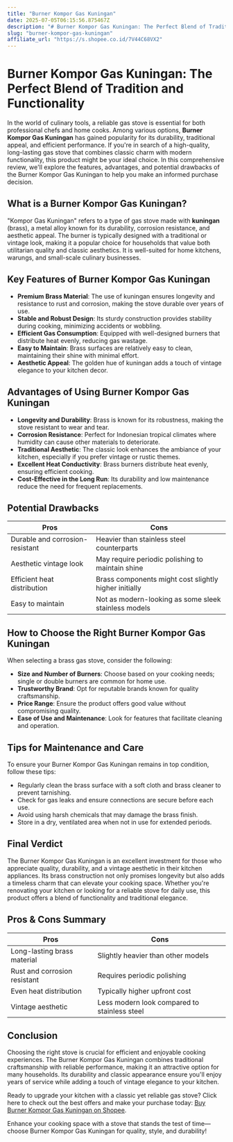 ```yaml
---
title: "Burner Kompor Gas Kuningan"
date: 2025-07-05T06:15:56.875467Z
description: "# Burner Kompor Gas Kuningan: The Perfect Blend of Tradition and Functionality..."
slug: "burner-kompor-gas-kuningan"
affiliate_url: "https://s.shopee.co.id/7V44C68VX2"
---
```

# Burner Kompor Gas Kuningan: The Perfect Blend of Tradition and Functionality

In the world of culinary tools, a reliable gas stove is essential for both professional chefs and home cooks. Among various options, **Burner Kompor Gas Kuningan** has gained popularity for its durability, traditional appeal, and efficient performance. If you're in search of a high-quality, long-lasting gas stove that combines classic charm with modern functionality, this product might be your ideal choice. In this comprehensive review, we'll explore the features, advantages, and potential drawbacks of the Burner Kompor Gas Kuningan to help you make an informed purchase decision.

## What is a Burner Kompor Gas Kuningan?

"Kompor Gas Kuningan" refers to a type of gas stove made with **kuningan** (brass), a metal alloy known for its durability, corrosion resistance, and aesthetic appeal. The burner is typically designed with a traditional or vintage look, making it a popular choice for households that value both utilitarian quality and classic aesthetics. It is well-suited for home kitchens, warungs, and small-scale culinary businesses.

## Key Features of Burner Kompor Gas Kuningan

- **Premium Brass Material**: The use of kuningan ensures longevity and resistance to rust and corrosion, making the stove durable over years of use.
- **Stable and Robust Design**: Its sturdy construction provides stability during cooking, minimizing accidents or wobbling.
- **Efficient Gas Consumption**: Equipped with well-designed burners that distribute heat evenly, reducing gas wastage.
- **Easy to Maintain**: Brass surfaces are relatively easy to clean, maintaining their shine with minimal effort.
- **Aesthetic Appeal**: The golden hue of kuningan adds a touch of vintage elegance to your kitchen decor.

## Advantages of Using Burner Kompor Gas Kuningan

- **Longevity and Durability**: Brass is known for its robustness, making the stove resistant to wear and tear.
- **Corrosion Resistance**: Perfect for Indonesian tropical climates where humidity can cause other materials to deteriorate.
- **Traditional Aesthetic**: The classic look enhances the ambiance of your kitchen, especially if you prefer vintage or rustic themes.
- **Excellent Heat Conductivity**: Brass burners distribute heat evenly, ensuring efficient cooking.
- **Cost-Effective in the Long Run**: Its durability and low maintenance reduce the need for frequent replacements.

## Potential Drawbacks

| Pros | Cons |
|---|---|
| Durable and corrosion-resistant | Heavier than stainless steel counterparts |
| Aesthetic vintage look | May require periodic polishing to maintain shine |
| Efficient heat distribution | Brass components might cost slightly higher initially |
| Easy to maintain | Not as modern-looking as some sleek stainless models |

## How to Choose the Right Burner Kompor Gas Kuningan

When selecting a brass gas stove, consider the following:  
- **Size and Number of Burners**: Choose based on your cooking needs; single or double burners are common for home use.  
- **Trustworthy Brand**: Opt for reputable brands known for quality craftsmanship.  
- **Price Range**: Ensure the product offers good value without compromising quality.  
- **Ease of Use and Maintenance**: Look for features that facilitate cleaning and operation.

## Tips for Maintenance and Care

To ensure your Burner Kompor Gas Kuningan remains in top condition, follow these tips:  
- Regularly clean the brass surface with a soft cloth and brass cleaner to prevent tarnishing.  
- Check for gas leaks and ensure connections are secure before each use.  
- Avoid using harsh chemicals that may damage the brass finish.  
- Store in a dry, ventilated area when not in use for extended periods.  

## Final Verdict

The Burner Kompor Gas Kuningan is an excellent investment for those who appreciate quality, durability, and a vintage aesthetic in their kitchen appliances. Its brass construction not only promises longevity but also adds a timeless charm that can elevate your cooking space. Whether you're renovating your kitchen or looking for a reliable stove for daily use, this product offers a blend of functionality and traditional elegance.

## Pros & Cons Summary

| Pros | Cons |
|---|---|
| Long-lasting brass material | Slightly heavier than other models |
| Rust and corrosion resistant | Requires periodic polishing |
| Even heat distribution | Typically higher upfront cost |
| Vintage aesthetic | Less modern look compared to stainless steel |

## Conclusion

Choosing the right stove is crucial for efficient and enjoyable cooking experiences. The Burner Kompor Gas Kuningan combines traditional craftsmanship with reliable performance, making it an attractive option for many households. Its durability and classic appearance ensure you'll enjoy years of service while adding a touch of vintage elegance to your kitchen.

Ready to upgrade your kitchen with a classic yet reliable gas stove? Click here to check out the best offers and make your purchase today: [Buy Burner Kompor Gas Kuningan on Shopee](https://s.shopee.co.id/7V44C68VX2).  

Enhance your cooking space with a stove that stands the test of time—choose Burner Kompor Gas Kuningan for quality, style, and durability!